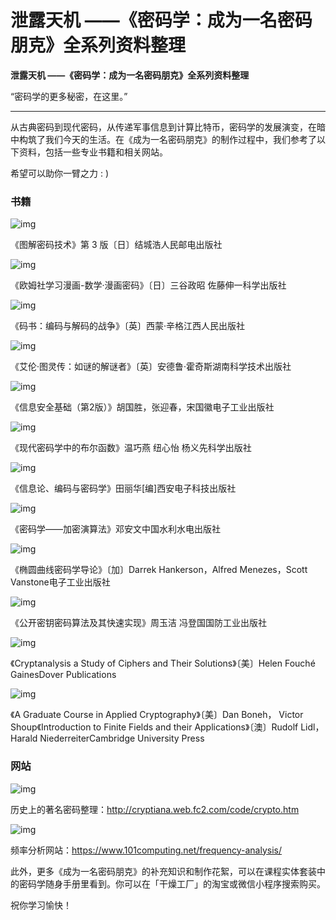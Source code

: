 # 泄露天机 ——《密码学：成为一名密码朋克》全系列资料整理

**泄露天机 ——《密码学：成为一名密码朋克》全系列资料整理**

“密码学的更多秘密，在这里。”

***

从古典密码到现代密码，从传递军事信息到计算比特币，密码学的发展演变，在暗中构筑了我们今天的生活。在《成为一名密码朋克》的制作过程中，我们参考了以下资料，包括一些专业书籍和相关网站。

希望可以助你一臂之力 : )

### 书籍

![img](https://jibencaozuo.com/static/media/01.32c5abfc.png)

《图解密码技术》第 3 版〔日〕结城浩人民邮电出版社

![img](https://jibencaozuo.com/static/media/02.44339be4.png)

《欧姆社学习漫画-数学·漫画密码》〔日〕三谷政昭 佐藤伸一科学出版社

![img](https://jibencaozuo.com/static/media/03.fe3ab433.png)

《码书：编码与解码的战争》〔英〕西蒙·辛格江西人民出版社

![img](https://jibencaozuo.com/static/media/04.992efd6c.png)

《艾伦·图灵传：如谜的解谜者》〔英〕安德鲁·霍奇斯湖南科学技术出版社

![img](https://jibencaozuo.com/static/media/05.7c1a2e71.png)

《信息安全基础（第2版）》胡国胜，张迎春，宋国徽电子工业出版社

![img](https://jibencaozuo.com/static/media/06.3ab43e1a.png)

《现代密码学中的布尔函数》温巧燕 纽心怡 杨义先科学出版社

![img](https://jibencaozuo.com/static/media/07.74c49b1d.png)

《信息论、编码与密码学》田丽华\[编]西安电子科技出版社

![img](https://jibencaozuo.com/static/media/08.fef6e666.png)

《密码学——加密演算法》邓安文中国水利水电出版社

![img](https://jibencaozuo.com/static/media/09.c0afb02e.png)

《椭圆曲线密码学导论》〔加〕Darrek Hankerson，Alfred Menezes，Scott Vanstone电子工业出版社

![img](https://jibencaozuo.com/static/media/10.a03397fd.png)

《公开密钥密码算法及其快速实现》周玉洁 冯登国国防工业出版社

![img](https://jibencaozuo.com/static/media/11.09092a38.png)

《Cryptanalysis a Study of Ciphers and Their Solutions》〔美〕Helen Fouché GainesDover Publications

![img](https://jibencaozuo.com/static/media/12.203b7c51.png)

《A Graduate Course in Applied Cryptography》〔美〕Dan Boneh， Victor Shoup《Introduction to Finite Fields and their Applications》〔澳〕Rudolf Lidl，Harald NiederreiterCambridge University Press

### 网站

![img](https://jibencaozuo.com/static/media/14.ce044394.png)

历史上的著名密码整理：http://cryptiana.web.fc2.com/code/crypto.htm

![img](https://jibencaozuo.com/static/media/15.5a6866e1.png)

频率分析网站：https://www.101computing.net/frequency-analysis/

此外，更多《成为一名密码朋克》的补充知识和制作花絮，可以在课程实体套装中的密码学随身手册里看到。你可以在「干燥工厂」的淘宝或微信小程序搜索购买。

祝你学习愉快！
